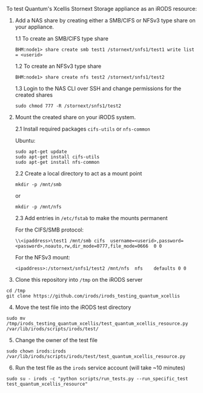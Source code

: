 To test Quantum's Xcellis Stornext Storage appliance as an iRODS resource:

1. Add a NAS share by creating either a SMB/CIFS or NFSv3 type share on your appliance.

    1.1 To create an SMB/CIFS type share 
    ```
    BHM:node1> share create smb test1 /stornext/snfs1/test1 write list = <userid>
    ```
    
    1.2 To create an NFSv3 type share
    ```
    BHM:node1> share create nfs test2 /stornext/snfs1/test2 
    ```
    
    1.3 Login to the NAS CLI over SSH and change permissions for the created shares
    ```
    sudo chmod 777 -R /stornext/snfs1/test2
    ```

2. Mount the created share on your iRODS system.

    2.1 Install required packages `cifs-utils` or `nfs-common`

    Ubuntu:
    ```
    sudo apt-get update
    sudo apt-get install cifs-utils
    sudo apt-get install nfs-common
    ```
    
    2.2 Create a local directory to act as a mount point
    ```
    mkdir -p /mnt/smb
    ```
    or
    ```
    mkdir -p /mnt/nfs
    ```
   
    2.3 Add entries in `/etc/fstab` to make the mounts permanent

    For the CIFS/SMB protocol:
    ```
    \\<ipaddress>\test1 /mnt/smb cifs  username=<userid>,password=<password>,noauto,rw,dir_mode=0777,file_mode=0666  0 0
    ```

    For the NFSv3 mount:
    ```
    <ipaddress>:/stornext/snfs1/test2 /mnt/nfs  nfs    defaults 0 0
    ```

3. Clone this repository into `/tmp` on the iRODS server
```
cd /tmp
git clone https://github.com/irods/irods_testing_quantum_xcellis
```

4. Move the test file into the iRODS test directory
```
sudo mv /tmp/irods_testing_quantum_xcellis/test_quantum_xcellis_resource.py /var/lib/irods/scripts/irods/test/
```

5. Change the owner of the test file
```
sudo chown irods:irods /var/lib/irods/scripts/irods/test/test_quantum_xcellis_resource.py
```

6. Run the test file as the `irods` service account (will take ~10 minutes)

```
sudo su - irods -c "python scripts/run_tests.py --run_specific_test test_quantum_xcellis_resource"
```
